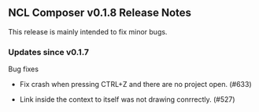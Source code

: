 ## NCL Composer v0.1.8 Release Notes

This release is mainly intended to fix minor bugs.

### Updates since v0.1.7

Bug fixes

  * Fix crash when pressing CTRL+Z and there are no project open. (#633)

  * Link inside the context to itself was not drawing conrrectly. (#527)

